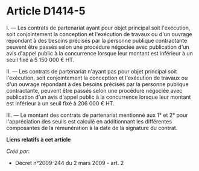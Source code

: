 # Article D1414-5

I. ― Les contrats de partenariat ayant pour objet principal soit l'exécution,  soit conjointement la conception et
l'exécution de travaux ou d'un ouvrage  répondant à des besoins précisés par la personne publique contractante peuvent  être
passés selon une procédure négociée avec publication d'un avis d'appel  public à la concurrence lorsque leur montant est
inférieur à un seuil fixé à 5  150 000 € HT. 

II. ― Les contrats de partenariat n'ayant pas  pour objet principal soit l'exécution, soit conjointement la conception et
l'exécution de travaux ou d'un ouvrage répondant à des besoins précisés par la  personne publique contractante, peuvent être
passés selon une procédure négociée  avec publication d'un avis d'appel public à la concurrence lorsque leur montant  est
inférieur à un seuil fixé à 206 000 € HT. 

III. ― Le  montant des contrats de partenariat mentionné aux 1° et 2° pour l'appréciation  des seuils est calculé en
additionnant les différentes composantes de la  rémunération à la date de la signature du contrat.

**Liens relatifs à cet article**

_Créé par_:

  - Décret n°2009-244 du 2 mars 2009 - art. 2
